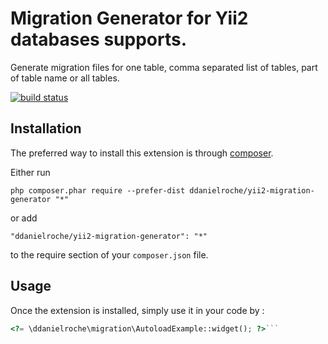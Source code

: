 Migration Generator for Yii2 databases supports.
================================================
Generate migration files for one table, comma separated list of tables, part of table name or all tables.

[![build status](https://git.versat.azcuba.cu/backend/yii2-migration-generator/badges/master/build.svg)](https://git.versat.azcuba.cu/backend/yii2-migration-generator/commits/master)

Installation
------------

The preferred way to install this extension is through [composer](http://getcomposer.org/download/).

Either run

```
php composer.phar require --prefer-dist ddanielroche/yii2-migration-generator "*"
```

or add

```
"ddanielroche/yii2-migration-generator": "*"
```

to the require section of your `composer.json` file.


Usage
-----

Once the extension is installed, simply use it in your code by  :

```php
<?= \ddanielroche\migration\AutoloadExample::widget(); ?>```